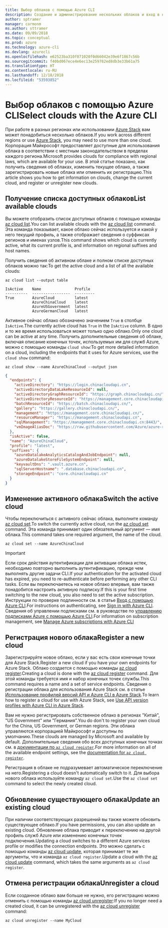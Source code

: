 ```yaml
---
title: Выбор облаков с помощью Azure CLI
description: Создание и администрирование нескольких облаков и вход в них с помощью Azure CLI.
author: sptramer
manager: carmonm
ms.author: sttramer
ms.date: 09/09/2018
ms.topic: conceptual
ms.prod: azure
ms.technology: azure-cli
ms.devlang: azurecli
ms.openlocfilehash: e62523ba310f071020f0d66042e39e6f1867c56b
ms.sourcegitcommit: f40bd067ece4e6ec13e259782ed8db3e33b61a75
ms.translationtype: HT
ms.contentlocale: ru-RU
ms.lasthandoff: 12/18/2018
ms.locfileid: "53593852"
---
```

# <a name="select-clouds-with-the-azure-cli"></a><span data-ttu-id="e14b9-103">Выбор облаков с помощью Azure CLI</span><span class="sxs-lookup"><span data-stu-id="e14b9-103">Select clouds with the Azure CLI</span></span> 

<span data-ttu-id="e14b9-104">При работе в разных регионах или использовании [Azure Stack](https://docs.microsoft.com/azure/azure-stack/user/) вам может понадобиться несколько облаков.</span><span class="sxs-lookup"><span data-stu-id="e14b9-104">If you work across different regions or use [Azure Stack](https://docs.microsoft.com/azure/azure-stack/user/), you may need to use more than one cloud.</span></span> <span data-ttu-id="e14b9-105">Корпорация Майкрософт предоставляет доступные для использования облака в соответствии с местным законодательством в пределах каждого региона.</span><span class="sxs-lookup"><span data-stu-id="e14b9-105">Microsoft provides clouds for compliance with regional laws, which are available for your use.</span></span> <span data-ttu-id="e14b9-106">В этой статье показано, как получить сведения об облаках, изменить текущее облако, а также зарегистрировать новые облака или отменить их регистрацию.</span><span class="sxs-lookup"><span data-stu-id="e14b9-106">This article shows you how to get information on clouds, change the current cloud, and register or unregister new clouds.</span></span>

## <a name="list-available-clouds"></a><span data-ttu-id="e14b9-107">Получение списка доступных облаков</span><span class="sxs-lookup"><span data-stu-id="e14b9-107">List available clouds</span></span>

<span data-ttu-id="e14b9-108">Вы можете отобразить список доступных облаков с помощью команды [az cloud list](/cli/azure/cloud#az-cloud-list).</span><span class="sxs-lookup"><span data-stu-id="e14b9-108">You can list available clouds with the [az cloud list](/cli/azure/cloud#az-cloud-list) command.</span></span> <span data-ttu-id="e14b9-109">Эта команда показывает, какое облако сейчас используется и какой у него текущий профиль, а также отображает сведения о суффиксах регионов и именах узлов.</span><span class="sxs-lookup"><span data-stu-id="e14b9-109">This command shows which cloud is currently active, what its current profile is, and information on regional suffixes and host names.</span></span>

<span data-ttu-id="e14b9-110">Получить сведения об активном облаке и полном списке доступных облаков можно так:</span><span class="sxs-lookup"><span data-stu-id="e14b9-110">To get the active cloud and a list of all the available clouds:</span></span>

```azurecli-interactive
az cloud list --output table
```

```output
IsActive    Name               Profile
----------  -----------------  ---------
True        AzureCloud         latest
            AzureChinaCloud    latest
            AzureUSGovernment  latest
            AzureGermanCloud   latest
```

<span data-ttu-id="e14b9-111">Активное сейчас облако обозначено значением `True` в столбце `IsActive`.</span><span class="sxs-lookup"><span data-stu-id="e14b9-111">The currently active cloud has `True` in the `IsActive` column.</span></span> <span data-ttu-id="e14b9-112">В одно и то же время использоваться может только одно облако.</span><span class="sxs-lookup"><span data-stu-id="e14b9-112">Only one cloud can be active at any time.</span></span> <span data-ttu-id="e14b9-113">Получить дополнительные сведения об облаке, включая описание конечных точек, используемых им для служб Azure, можно с помощью команды `cloud show`:</span><span class="sxs-lookup"><span data-stu-id="e14b9-113">To get more detailed information on a cloud, including the endpoints that it uses for Azure services, use the `cloud show` command:</span></span>

```azurecli-interactive
az cloud show --name AzureChinaCloud --output json
```

```json
{
  "endpoints": {
    "activeDirectory": "https://login.chinacloudapi.cn",
    "activeDirectoryDataLakeResourceId": null,
    "activeDirectoryGraphResourceId": "https://graph.chinacloudapi.cn/",
    "activeDirectoryResourceId": "https://management.core.chinacloudapi.cn/",
    "batchResourceId": "https://batch.chinacloudapi.cn/",
    "gallery": "https://gallery.chinacloudapi.cn/",
    "management": "https://management.core.chinacloudapi.cn/",
    "resourceManager": "https://management.chinacloudapi.cn",
    "sqlManagement": "https://management.core.chinacloudapi.cn:8443/",
    "vmImageAliasDoc": "https://raw.githubusercontent.com/Azure/azure-rest-api-specs/master/arm-compute/quickstart-templates/aliases.json"
  },
  "isActive": false,
  "name": "AzureChinaCloud",
  "profile": "latest",
  "suffixes": {
    "azureDatalakeAnalyticsCatalogAndJobEndpoint": null,
    "azureDatalakeStoreFileSystemEndpoint": null,
    "keyvaultDns": ".vault.azure.cn",
    "sqlServerHostname": ".database.chinacloudapi.cn",
    "storageEndpoint": "core.chinacloudapi.cn"
  }
}
```

## <a name="switch-the-active-cloud"></a><span data-ttu-id="e14b9-114">Изменение активного облака</span><span class="sxs-lookup"><span data-stu-id="e14b9-114">Switch the active cloud</span></span>

<span data-ttu-id="e14b9-115">Чтобы переключиться с активного сейчас облака, выполните команду [az cloud set](/cli/azure/cloud#az-cloud-set).</span><span class="sxs-lookup"><span data-stu-id="e14b9-115">To switch the currently active cloud, run the [az cloud set](/cli/azure/cloud#az-cloud-set) command.</span></span> <span data-ttu-id="e14b9-116">Эта команда принимает один обязательный аргумент — имя облака.</span><span class="sxs-lookup"><span data-stu-id="e14b9-116">This command takes one required argument, the name of the cloud.</span></span>

```azurecli-interactive
az cloud set --name AzureChinaCloud
```

> [!IMPORTANT]
> <span data-ttu-id="e14b9-117">Если срок действия аутентификации для активации облака истек, необходимо повторно выполнить аутентификацию, прежде чем выполнять другие задачи CLI.</span><span class="sxs-lookup"><span data-stu-id="e14b9-117">If your authentication for the activated cloud has expired, you need to re-authenticate before performing any other CLI tasks.</span></span> <span data-ttu-id="e14b9-118">Если вы переключаетесь на новое облако впервые, вам также понадобится настроить активную подписку.</span><span class="sxs-lookup"><span data-stu-id="e14b9-118">If this is your first time switching to the new cloud, you also need to set the active subscription.</span></span>
> <span data-ttu-id="e14b9-119">Инструкции по проверке подлинности см. в статье [Вход с помощью Azure CLI](authenticate-azure-cli.md).</span><span class="sxs-lookup"><span data-stu-id="e14b9-119">For instructions on authenticating, see [Sign in with Azure CLI](authenticate-azure-cli.md).</span></span> <span data-ttu-id="e14b9-120">Сведения об управлении подписками см. в руководстве по [управлению подписками Azure с помощью Azure CLI](manage-azure-subscriptions-azure-cli.md).</span><span class="sxs-lookup"><span data-stu-id="e14b9-120">For information on subscription management, see [Manage Azure subscriptions with Azure CLI](manage-azure-subscriptions-azure-cli.md)</span></span>

## <a name="register-a-new-cloud"></a><span data-ttu-id="e14b9-121">Регистрация нового облака</span><span class="sxs-lookup"><span data-stu-id="e14b9-121">Register a new cloud</span></span>

<span data-ttu-id="e14b9-122">Зарегистрируйте новое облако, если у вас есть свои конечные точки для Azure Stack.</span><span class="sxs-lookup"><span data-stu-id="e14b9-122">Register a new cloud if you have your own endpoints for Azure Stack.</span></span> <span data-ttu-id="e14b9-123">Облако создается с помощью команды [az cloud register](/cli/azure/cloud#az-cloud-register).</span><span class="sxs-lookup"><span data-stu-id="e14b9-123">Creating a cloud is done with the [az cloud register](/cli/azure/cloud#az-cloud-register) command.</span></span> <span data-ttu-id="e14b9-124">Для этой команды требуется имя и набор конечных точек службы.</span><span class="sxs-lookup"><span data-stu-id="e14b9-124">This command requires a name and a set of service endpoints.</span></span> <span data-ttu-id="e14b9-125">Сведения о регистрации облака для использования Azure Stack см. в статье [Использование профилей версий API и Azure CLI в Azure Stack](/azure/azure-stack/user/azure-stack-version-profiles-azurecli2#connect-to-azure-stack).</span><span class="sxs-lookup"><span data-stu-id="e14b9-125">To learn how to register a cloud for use with Azure Stack, see [Use API version profiles with Azure CLI in Azure Stack](/azure/azure-stack/user/azure-stack-version-profiles-azurecli2#connect-to-azure-stack).</span></span>

<span data-ttu-id="e14b9-126">Вам не нужно регистрировать собственное облако в регионах "Китай", "US Government" или "Германия".</span><span class="sxs-lookup"><span data-stu-id="e14b9-126">You do don't to register your own cloud for the China, US Government, or German regions.</span></span> <span data-ttu-id="e14b9-127">Эти облака управляются корпорацией Майкрософт и доступны по умолчанию.</span><span class="sxs-lookup"><span data-stu-id="e14b9-127">These clouds are managed by Microsoft and available by default.</span></span>  <span data-ttu-id="e14b9-128">Дополнительные сведения обо всех доступных конечных точках см. в [документации по `az cloud register`](/cli/azure/cloud#az-cloud-register).</span><span class="sxs-lookup"><span data-stu-id="e14b9-128">For more information on all of the available endpoint settings, see the [documentation for `az cloud register`](/cli/azure/cloud#az-cloud-register).</span></span>

<span data-ttu-id="e14b9-129">Регистрация в облаке не подразумевает автоматическое переключение на него.</span><span class="sxs-lookup"><span data-stu-id="e14b9-129">Registering a cloud doesn't automatically switch to it.</span></span> <span data-ttu-id="e14b9-130">Для выбора нового облака используйте команду `az cloud set`.</span><span class="sxs-lookup"><span data-stu-id="e14b9-130">Use the `az cloud set` command to select the newly created cloud.</span></span>

## <a name="update-an-existing-cloud"></a><span data-ttu-id="e14b9-131">Обновление существующего облака</span><span class="sxs-lookup"><span data-stu-id="e14b9-131">Update an existing cloud</span></span>

<span data-ttu-id="e14b9-132">При наличии соответствующих разрешений вы также можете обновить существующее облако.</span><span class="sxs-lookup"><span data-stu-id="e14b9-132">If you have permissions, you can also update an existing cloud.</span></span> <span data-ttu-id="e14b9-133">Обновление облака приводит к переключению на другой профиль служб Azure или изменению конечных точек подключения.</span><span class="sxs-lookup"><span data-stu-id="e14b9-133">Updating a cloud switches to a different Azure services profile or modifies the connection endpoints.</span></span>
<span data-ttu-id="e14b9-134">Это можно сделать с помощью команды [az cloud update](/cli/azure/cloud#az-cloud-update), которая принимает те же аргументы, что и команда `az cloud register`.</span><span class="sxs-lookup"><span data-stu-id="e14b9-134">Update a cloud with the [az cloud update](/cli/azure/cloud#az-cloud-update) command, which takes the same arguments as `az cloud register`.</span></span>

## <a name="unregister-a-cloud"></a><span data-ttu-id="e14b9-135">Отмена регистрации облака</span><span class="sxs-lookup"><span data-stu-id="e14b9-135">Unregister a cloud</span></span>

<span data-ttu-id="e14b9-136">Если созданное облако вам больше не нужно, его регистрацию можно отменить с помощью команды [az cloud unregister](/cli/azure/cloud#az-cloud-unregister):</span><span class="sxs-lookup"><span data-stu-id="e14b9-136">If you no longer need a created cloud, it can be unregistered with the [az cloud unregister](/cli/azure/cloud#az-cloud-unregister) command:</span></span>

```azurecli-interactive
az cloud unregister --name MyCloud
```

